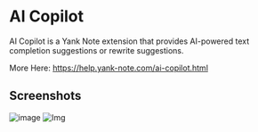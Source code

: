 # AI Copilot

AI Copilot is a Yank Note extension that provides AI-powered text completion suggestions or rewrite suggestions.

More Here: https://help.yank-note.com/ai-copilot.html

## Screenshots

![image](https://registry.yank-note.com/cdn/@yank-note/extension-ai-copilot/1.31.0/5c452aab-9024-420d-9e14-94769c4205ca.png)
![Img](https://registry.yank-note.com/cdn/@yank-note/extension-ai-copilot/1.31.0/3088723d-e1f3-4bf7-8db2-5b54a23d8f11.png)
